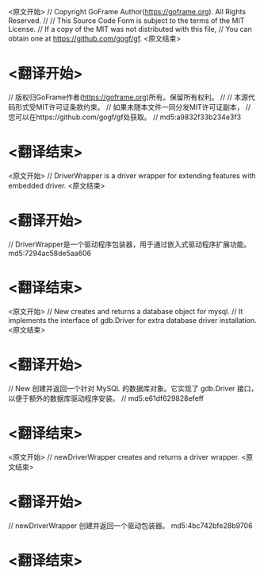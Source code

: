 
<原文开始>
// Copyright GoFrame Author(https://goframe.org). All Rights Reserved.
//
// This Source Code Form is subject to the terms of the MIT License.
// If a copy of the MIT was not distributed with this file,
// You can obtain one at https://github.com/gogf/gf.
<原文结束>

# <翻译开始>
// 版权归GoFrame作者(https://goframe.org)所有。保留所有权利。
//
// 本源代码形式受MIT许可证条款约束。
// 如果未随本文件一同分发MIT许可证副本，
// 您可以在https://github.com/gogf/gf处获取。
// md5:a9832f33b234e3f3
# <翻译结束>


<原文开始>
// DriverWrapper is a driver wrapper for extending features with embedded driver.
<原文结束>

# <翻译开始>
// DriverWrapper是一个驱动程序包装器，用于通过嵌入式驱动程序扩展功能。 md5:7294ac58de5aa606
# <翻译结束>


<原文开始>
// New creates and returns a database object for mysql.
// It implements the interface of gdb.Driver for extra database driver installation.
<原文结束>

# <翻译开始>
// New 创建并返回一个针对 MySQL 的数据库对象。它实现了 gdb.Driver 接口，以便于额外的数据库驱动程序安装。
// md5:e61df629828efeff
# <翻译结束>


<原文开始>
// newDriverWrapper creates and returns a driver wrapper.
<原文结束>

# <翻译开始>
// newDriverWrapper 创建并返回一个驱动包装器。 md5:4bc742bfe28b9706
# <翻译结束>

